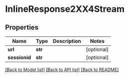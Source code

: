 # InlineResponse2XX4Stream

## Properties
Name | Type | Description | Notes
------------ | ------------- | ------------- | -------------
**url** | **str** |  | [optional] 
**sessionid** | **str** |  | [optional] 

[[Back to Model list]](../README.md#documentation-for-models) [[Back to API list]](../README.md#documentation-for-api-endpoints) [[Back to README]](../README.md)


